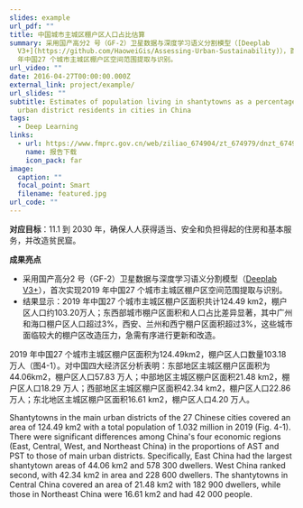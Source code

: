 ```yaml
---
slides: example
url_pdf: ""
title: 中国城市主城区棚户区人口占比估算
summary: 采用国产高分2 号（GF-2）卫星数据与深度学习语义分割模型（[Deeplab
  V3+](https://github.com/HaoweiGis/Assessing-Urban-Sustainability)），首次实现2019
  年中国27 个城市主城区棚户区空间范围提取与识别。
url_video: ""
date: 2016-04-27T00:00:00.000Z
external_link: project/example/
url_slides: ""
subtitle: Estimates of population living in shantytowns as a percentage of main
  urban district residents in cities in China
tags:
  - Deep Learning
links:
  - url: https://www.fmprc.gov.cn/web/ziliao_674904/zt_674979/dnzt_674981/qtzt/2030kcxfzyc_686343/P020200927634068540177.pdf
    name: 报告下载
    icon_pack: far
image:
  caption: ""
  focal_point: Smart
  filename: featured.jpg
url_code: ""
---
```

**对应目标**：11.1 到 2030 年，确保人人获得适当、安全和负担得起的住房和基本服务，并改造贫民窟。

**成果亮点**

* 采用国产高分2 号（GF-2）卫星数据与深度学习语义分割模型（[Deeplab V3+](https://github.com/HaoweiGis/Assessing-Urban-Sustainability)），首次实现2019 年中国27 个城市主城区棚户区空间范围提取与识别。
* 结果显示：2019 年中国27 个城市主城区棚户区面积共计124.49 km2，棚户区人口约103.20万人；东西部城市棚户区面积和人口占比差异显著，其中广州和海口棚户区人口超过3%，西安、兰州和西宁棚户区面积超过3%，这些城市面临较大的棚户区改造压力，急需有序进行更新和改造。

2019 年中国27 个城市主城区棚户区面积为124.49km2，棚户区人口数量103.18 万人（图4-1）。对中国四大经济区分析表明：东部地区主城区棚户区面积为44.06km2，棚户区人口57.83 万人；中部地区主城区棚户区面积21.48 km2，棚户区人口18.29 万人；西部地区主城区棚户区面积42.34 km2，棚户区人口22.86 万人；东北地区主城区棚户区面积16.61 km2，棚户区人口4.20 万人。

Shantytowns in the main urban districts of the 27 Chinese cities covered an area of 124.49 km2 with a total population of 1.032 million in 2019 (Fig. 4-1). There were significant differences among China's four economic regions (East, Central, West, and Northeast China) in the proportions of AST and PST to those of main urban districts. Specifically, East China had the largest shantytown areas of 44.06 km2 and 578 300 dwellers. West China ranked second, with 42.34 km2 in area and 228 600 dwellers. The shantytowns in Central China covered an area
of 21.48 km2 with 182 900 dwellers, while those in Northeast China were 16.61 km2 and had 42 000 people.